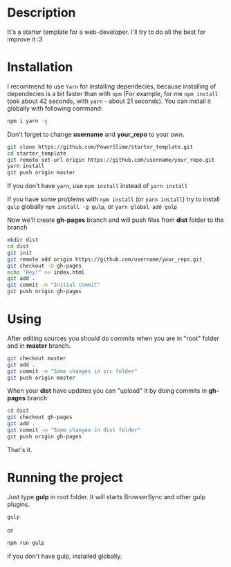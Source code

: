 

# Description
It's a starter template for a web-developer.  I'll try to do all the best for improve it :3

# Installation
I recommend to use `Yarn` for installing dependecies, because installing of dependecies is a bit faster than with `npm` (For example, for me `npm install` took about 42 seconds, with `yarn` - about 21 seconds). You can install it globally with following command:
```Bash
npm i yarn -g
```

Don't forget to change **username** and **your_repo** to your own.
```Bash
git clone https://github.com/PowerSlime/starter_template.git
cd starter_template
git remote set-url origin https://github.com/username/your_repo.git
yarn install
git push origin master
```

If you don't have `yarn`, use `npm install` instead of `yarn install`

If you have some problems with `npm install` (or `yarn install`) try to install `gulp` globally `npm install -g gulp`, or `yarn global add gulp`

Now we'll create **gh-pages** branch and will push files from **dist** folder to the branch
```Bash
mkdir dist
cd dist
git init
git remote add origin https://github.com/username/your_repo.git
git checkout -b gh-pages
echo "Hey!" >> index.html
git add .
git commit -m "Initial commit"
git push origin gh-pages
```
# Using
After editing sources you should do commits when you are in "root" folder and in **master** branch.
```Bash
git checkout master
git add .
git commit -m "Some changes in src folder"
git push origin master
```
When your **dist** have updates you can "upload" it by doing commits in **gh-pages** branch
```Bash
cd dist
git checkout gh-pages
git add .
git commit -m "Some changes in dist folder"
git push origin gh-pages
```
That's it.

# Running the project
Just type **gulp** in root folder. It will starts BrowserSync and other gulp plugins.
```Bash
gulp
```
or
```Bash
npm run gulp
```
if you don't have gulp, installed globally.
